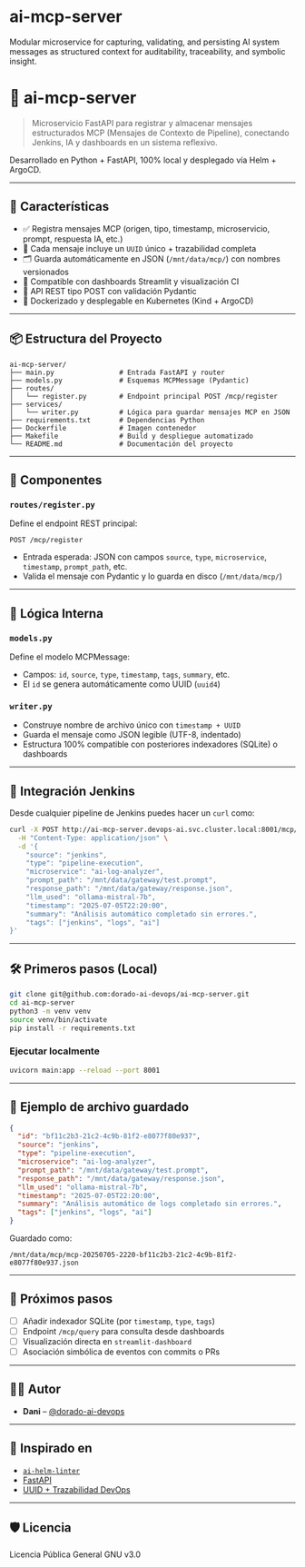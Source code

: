 # ai-mcp-server
Modular microservice for capturing, validating, and persisting AI system messages as structured context for auditability, traceability, and symbolic insight.
# 🧠 ai-mcp-server

> Microservicio FastAPI para registrar y almacenar mensajes estructurados MCP (Mensajes de Contexto de Pipeline), conectando Jenkins, IA y dashboards en un sistema reflexivo.

Desarrollado en Python + FastAPI, 100% local y desplegado vía Helm + ArgoCD.

---

## 🚀 Características

- ✅ Registra mensajes MCP (origen, tipo, timestamp, microservicio, prompt, respuesta IA, etc.)
- 🧠 Cada mensaje incluye un `UUID` único + trazabilidad completa
- 🗂️ Guarda automáticamente en JSON (`/mnt/data/mcp/`) con nombres versionados
- 📁 Compatible con dashboards Streamlit y visualización CI
- 🧩 API REST tipo POST con validación Pydantic
- 🐳 Dockerizado y desplegable en Kubernetes (Kind + ArgoCD)

---

## 📦 Estructura del Proyecto

```
ai-mcp-server/
├── main.py                # Entrada FastAPI y router
├── models.py              # Esquemas MCPMessage (Pydantic)
├── routes/
│   └── register.py        # Endpoint principal POST /mcp/register
├── services/
│   └── writer.py          # Lógica para guardar mensajes MCP en JSON
├── requirements.txt       # Dependencias Python
├── Dockerfile             # Imagen contenedor
├── Makefile               # Build y despliegue automatizado
└── README.md              # Documentación del proyecto
```

---

## 🧩 Componentes

### `routes/register.py`

Define el endpoint REST principal:

```
POST /mcp/register
```

- Entrada esperada: JSON con campos `source`, `type`, `microservice`, `timestamp`, `prompt_path`, etc.
- Valida el mensaje con Pydantic y lo guarda en disco (`/mnt/data/mcp/`)

---

## 🧠 Lógica Interna

### `models.py`

Define el modelo MCPMessage:

- Campos: `id`, `source`, `type`, `timestamp`, `tags`, `summary`, etc.
- El `id` se genera automáticamente como UUID (`uuid4`)

### `writer.py`

- Construye nombre de archivo único con `timestamp + UUID`
- Guarda el mensaje como JSON legible (UTF-8, indentado)
- Estructura 100% compatible con posteriores indexadores (SQLite) o dashboards

---

## 🔁 Integración Jenkins

Desde cualquier pipeline de Jenkins puedes hacer un `curl` como:

```bash
curl -X POST http://ai-mcp-server.devops-ai.svc.cluster.local:8001/mcp/register \
  -H "Content-Type: application/json" \
  -d '{
    "source": "jenkins",
    "type": "pipeline-execution",
    "microservice": "ai-log-analyzer",
    "prompt_path": "/mnt/data/gateway/test.prompt",
    "response_path": "/mnt/data/gateway/response.json",
    "llm_used": "ollama-mistral-7b",
    "timestamp": "2025-07-05T22:20:00",
    "summary": "Análisis automático completado sin errores.",
    "tags": ["jenkins", "logs", "ai"]
}'
```

---

## 🛠️ Primeros pasos (Local)

```bash
git clone git@github.com:dorado-ai-devops/ai-mcp-server.git
cd ai-mcp-server
python3 -m venv venv
source venv/bin/activate
pip install -r requirements.txt
```

### Ejecutar localmente

```bash
uvicorn main:app --reload --port 8001
```

---

## 💾 Ejemplo de archivo guardado

```json
{
  "id": "bf11c2b3-21c2-4c9b-81f2-e8077f80e937",
  "source": "jenkins",
  "type": "pipeline-execution",
  "microservice": "ai-log-analyzer",
  "prompt_path": "/mnt/data/gateway/test.prompt",
  "response_path": "/mnt/data/gateway/response.json",
  "llm_used": "ollama-mistral-7b",
  "timestamp": "2025-07-05T22:20:00",
  "summary": "Análisis automático de logs completado sin errores.",
  "tags": ["jenkins", "logs", "ai"]
}
```

Guardado como:

```
/mnt/data/mcp/mcp-20250705-2220-bf11c2b3-21c2-4c9b-81f2-e8077f80e937.json
```

---

## 🔮 Próximos pasos

- [ ] Añadir indexador SQLite (por `timestamp`, `type`, `tags`)
- [ ] Endpoint `/mcp/query` para consulta desde dashboards
- [ ] Visualización directa en `streamlit-dashboard`
- [ ] Asociación simbólica de eventos con commits o PRs

---

## 👨‍💻 Autor

- **Dani** – [@dorado-ai-devops](https://github.com/dorado-ai-devops)

---

## 🧠 Inspirado en

- [`ai-helm-linter`](https://github.com/dorado-ai-devops/ai-helm-linter)
- [FastAPI](https://fastapi.tiangolo.com)
- [UUID + Trazabilidad DevOps](https://12factor.net/)

---

## 🛡 Licencia

Licencia Pública General GNU v3.0
